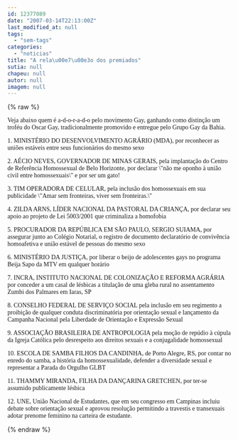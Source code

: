 ```yaml
---
id: 12377089
date: "2007-03-14T22:13:00Z"
last_modified_at: null
tags:
  - "sem-tags"
categories:
  - "noticias"
title: "A rela\u00e7\u00e3o dos premiados"
sutia: null
chapeu: null
autor: null
imagem: null
---
```

{% raw %}
<p><P><FONT face=Verdana>Veja abaixo quem é a-d-o-r-a-d-o pelo movimento Gay, ganhando como distinção um troféu do Oscar Gay, tradicionalmente promovido e entregue pelo Grupo Gay da Bahia.</FONT></P></p>
<p><P><FONT face=Verdana>1. MINISTÉRIO DO DESENVOLVIMENTO AGRÁRIO (MDA), por reconhecer as uniões estáveis entre seus funcionários do mesmo sexo </FONT></P></p>
<p><P><FONT face=Verdana>2. AÉCIO NEVES, GOVERNADOR DE MINAS GERAIS, pela implantação do Centro de Referência Homossexual de Belo Horizonte, por declarar \"não me oponho à união civil entre homossexuais\" e por ser um gato!</FONT></P></p>
<p><P><FONT face=Verdana>3. TIM OPERADORA DE CELULAR, pela inclusão dos homossexuais em sua publicidade \"Amar sem fronteiras, viver sem fronteiras.\" </FONT></P></p>
<p><P><FONT face=Verdana>4. ZILDA ARNS, LÍDER NACIONAL DA PASTORAL DA CRIANÇA, por declarar seu apoio ao projeto de Lei 5003/2001 que criminaliza a homofobia </FONT></P></p>
<p><P><FONT face=Verdana>5. PROCURADOR DA REPÚBLICA EM SÃO PAULO, SERGIO SUIAMA, por assegurar junto ao Colégio Notarial, o registro de documento declaratório de convivência homoafetiva e união estável de pessoas do mesmo sexo</FONT></P></p>
<p><P><FONT face=Verdana>6. MINISTÉRIO DA JUSTIÇA, por liberar o beijo de adolescentes gays no programa Beija Sapo da MTV em qualquer horário</FONT></P></p>
<p><P><FONT face=Verdana>7. INCRA, INSTITUTO NACIONAL DE COLONIZAÇÃO E REFORMA AGRÁRIA por conceder a um casal de lésbicas a titulação de uma gleba rural no assentamento Zumbi dos Palmares em Iaras, SP</FONT></P></p>
<p><P><FONT face=Verdana>8. CONSELHO FEDERAL DE SERVIÇO SOCIAL pela inclusão em seu regimento a proibição de qualquer conduta discriminatória por orientação sexual e lançamento da Campanha Nacional pela Liberdade de Orientação e Expressão Sexual</FONT></P></p>
<p><P><FONT face=Verdana>9. ASSOCIAÇÃO BRASILEIRA DE ANTROPOLOGIA pela moção de repúdio à cúpula da Igreja Católica pelo desrespeito aos direitos sexuais e a conjugalidade homossexual</FONT></P></p>
<p><P><FONT face=Verdana>10. ESCOLA DE SAMBA FILHOS DA CANDINHA, de Porto Alegre, RS, por contar no enredo do samba, a história da homossexualidade, defender a diversidade sexual e representar a Parada do Orgulho GLBT</FONT></P></p>
<p><P><FONT face=Verdana>11. THAMMY MIRANDA, FILHA DA DANÇARINA GRETCHEN, por ter-se assumido publicamente lésbica</FONT></P></p>
<p><P><FONT face=Verdana>12. UNE, União Nacional de Estudantes, que em seu congresso em Campinas incluiu debate sobre orientação sexual e aprovou resolução permitindo a travestis e transexuais adotar prenome feminino na carteira de estudante.</FONT></P> </p>
{% endraw %}